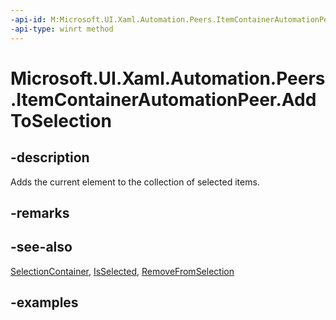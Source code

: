 ```yaml
---
-api-id: M:Microsoft.UI.Xaml.Automation.Peers.ItemContainerAutomationPeer.AddToSelection
-api-type: winrt method
---
```


# Microsoft.UI.Xaml.Automation.Peers.ItemContainerAutomationPeer.AddToSelection

<!--
public void AddToSelection ();
-->

## -description

Adds the current element to the collection of selected items.

## -remarks

## -see-also

[SelectionContainer](itemcontainerautomationpeer_selectioncontainer.md), [IsSelected](itemcontainerautomationpeer_isselected.md), [RemoveFromSelection](itemcontainerautomationpeer_removefromselection_1451724986.md)

## -examples
